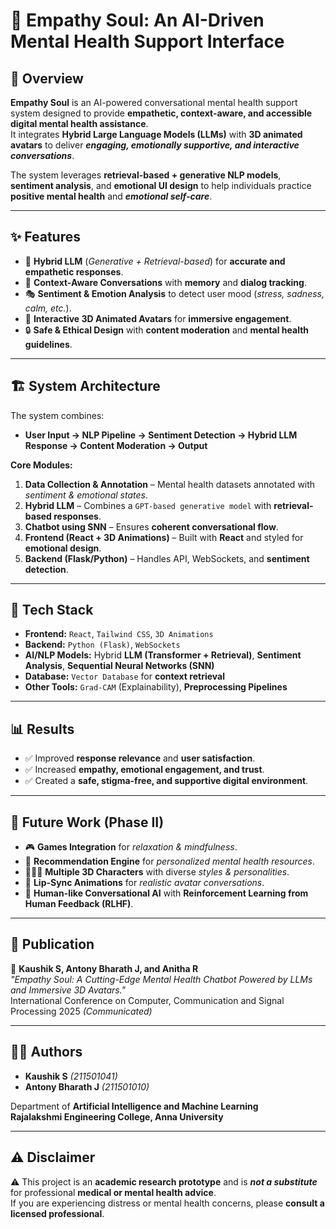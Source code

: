 # 🌿 Empathy Soul: An AI-Driven Mental Health Support Interface  

## 📖 Overview  
**Empathy Soul** is an AI-powered conversational mental health support system designed to provide **empathetic, context-aware, and accessible digital mental health assistance**.  
It integrates **Hybrid Large Language Models (LLMs)** with **3D animated avatars** to deliver ***engaging, emotionally supportive, and interactive conversations***.  

The system leverages **retrieval-based + generative NLP models**, **sentiment analysis**, and **emotional UI design** to help individuals practice **positive mental health** and ***emotional self-care***.  

---

## ✨ Features  

- 🧠 **Hybrid LLM** (*Generative + Retrieval-based*) for **accurate and empathetic responses**.  
- 💬 **Context-Aware Conversations** with **memory** and **dialog tracking**.  
- 🎭 **Sentiment & Emotion Analysis** to detect user mood (*stress, sadness, calm, etc.*).  
- 🎨 **Interactive 3D Animated Avatars** for **immersive engagement**.  
- 🔒 **Safe & Ethical Design** with **content moderation** and **mental health guidelines**.  

---

## 🏗️ System Architecture  

The system combines:  
- **User Input → NLP Pipeline → Sentiment Detection → Hybrid LLM Response → Content Moderation → Output**  

**Core Modules:**  
1. **Data Collection & Annotation** – Mental health datasets annotated with *sentiment & emotional states*.  
2. **Hybrid LLM** – Combines a `GPT-based generative model` with **retrieval-based responses**.  
3. **Chatbot using SNN** – Ensures **coherent conversational flow**.  
4. **Frontend (React + 3D Animations)** – Built with **React** and styled for **emotional design**.  
5. **Backend (Flask/Python)** – Handles API, WebSockets, and **sentiment detection**.  

---

## 🚀 Tech Stack  

- **Frontend:** `React`, `Tailwind CSS`, `3D Animations`  
- **Backend:** `Python (Flask)`, `WebSockets`  
- **AI/NLP Models:** Hybrid **LLM (Transformer + Retrieval)**, **Sentiment Analysis**, **Sequential Neural Networks (SNN)**  
- **Database:** `Vector Database` for **context retrieval**  
- **Other Tools:** `Grad-CAM` (Explainability), **Preprocessing Pipelines**  

---

## 📊 Results  

- ✅ Improved **response relevance** and **user satisfaction**.  
- ✅ Increased **empathy, emotional engagement, and trust**.  
- ✅ Created a **safe, stigma-free, and supportive digital environment**.  

---

## 🔮 Future Work (Phase II)  

- 🎮 **Games Integration** for *relaxation & mindfulness*.  
- 🎯 **Recommendation Engine** for *personalized mental health resources*.  
- 🧑‍🤝‍🧑 **Multiple 3D Characters** with diverse *styles & personalities*.  
- 👄 **Lip-Sync Animations** for *realistic avatar conversations*.  
- 🤖 **Human-like Conversational AI** with **Reinforcement Learning from Human Feedback (RLHF)**.  

---

## 📝 Publication  

📄 **Kaushik S, Antony Bharath J, and Anitha R**  
*"Empathy Soul: A Cutting-Edge Mental Health Chatbot Powered by LLMs and Immersive 3D Avatars."*  
International Conference on Computer, Communication and Signal Processing 2025 *(Communicated)*  

---

## 👨‍💻 Authors  

- **Kaushik S** *(211501041)*  
- **Antony Bharath J** *(211501010)*  

Department of **Artificial Intelligence and Machine Learning**  
**Rajalakshmi Engineering College, Anna University**  

---

## ⚠️ Disclaimer  

⚠️ This project is an **academic research prototype** and is ***not a substitute*** for professional **medical or mental health advice**.  
If you are experiencing distress or mental health concerns, please **consult a licensed professional**.  
